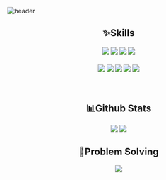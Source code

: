 ![header](https://capsule-render.vercel.app/api?type=rounded&color=gradient&height=150&section=header&text=Hello!%20I'm%20Minju&fontSize=70&animation=fadeIn&fontColor=ffffff)

<div align="center">
    <h2>✨Skills</h2>
    <h4> 
        <img src="https://img.shields.io/badge/html5-E34F26?style=for-the-badge&logo=html5&logoColor=white"/>
        <img src="https://img.shields.io/badge/css3-1572B6?style=for-the-badge&logo=css3&logoColor=white"/>
        <img src="https://img.shields.io/badge/javascript-F7DF1E?style=for-the-badge&logo=javascript&logoColor=white"/>
        <img src="https://img.shields.io/badge/jquery-0769AD?style=for-the-badge&logo=jquery&logoColor=white"/>
    </h4>
    <h4>
        <img src="https://img.shields.io/badge/Java-437291?style=for-the-badge&logo=openjdk&logoColor=white"/>
        <img src="https://img.shields.io/badge/springboot-6DB33F?style=for-the-badge&logo=springboot&logoColor=white"/>
        <img src="https://img.shields.io/badge/thymeleaf-005F0F?style=for-the-badge&logo=thymeleaf&logoColor=white"/>
        <img src="https://img.shields.io/badge/jenkins-D24939?style=for-the-badge&logo=jenkins&logoColor=white"/>
        <img src="https://img.shields.io/badge/oracle-F80000?style=for-the-badge&logo=oracle&logoColor=white"/>
    </h4>
    <br>
    <h2>📊Github Stats</h2>
    <a href="https://github.com/anuraghazra/github-readme-stats"><img src="https://github-readme-stats.vercel.app/api?username=minju-song&show_icons=true&theme=radical" /></a>
    <a href="https://github.com/anuraghazra/github-readme-stats"><img src="https://github-readme-stats.vercel.app/api/top-langs/?username=minju-song&layout=compact&theme=radical" /></a>
    <br>
    <h2>💪Problem Solving</h2>
    <a href="https://solved.ac/songjaeskkk"><img src="http://mazassumnida.wtf/api/v2/generate_badge?boj=songjaeskkk" /></a>
    
  
</div>


